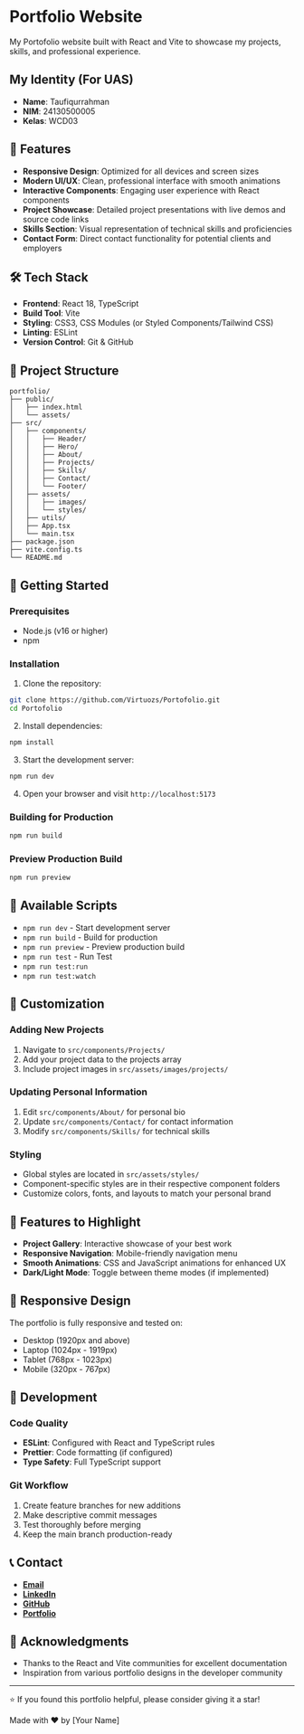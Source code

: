 # Portfolio Website

My Portofolio website built with React and Vite to showcase my projects, skills, and professional experience.

## My Identity (For UAS)
- **Name**: Taufiqurrahman
- **NIM**: 24130500005 
- **Kelas**: WCD03

## 🚀 Features

- **Responsive Design**: Optimized for all devices and screen sizes
- **Modern UI/UX**: Clean, professional interface with smooth animations
- **Interactive Components**: Engaging user experience with React components
- **Project Showcase**: Detailed project presentations with live demos and source code links
- **Skills Section**: Visual representation of technical skills and proficiencies
- **Contact Form**: Direct contact functionality for potential clients and employers

## 🛠️ Tech Stack

- **Frontend**: React 18, TypeScript
- **Build Tool**: Vite
- **Styling**: CSS3, CSS Modules (or Styled Components/Tailwind CSS)
- **Linting**: ESLint
- **Version Control**: Git & GitHub

## 📁 Project Structure

```
portfolio/
├── public/
│   ├── index.html
│   └── assets/
├── src/
│   ├── components/
│   │   ├── Header/
│   │   ├── Hero/
│   │   ├── About/
│   │   ├── Projects/
│   │   ├── Skills/
│   │   ├── Contact/
│   │   └── Footer/
│   ├── assets/
│   │   ├── images/
│   │   └── styles/
│   ├── utils/
│   ├── App.tsx
│   └── main.tsx
├── package.json
├── vite.config.ts
└── README.md
```

## 🚀 Getting Started

### Prerequisites

- Node.js (v16 or higher)
- npm

### Installation

1. Clone the repository:
```bash
git clone https://github.com/Virtuozs/Portofolio.git
cd Portofolio
```

2. Install dependencies:
```bash
npm install
```

3. Start the development server:
```bash
npm run dev
```

4. Open your browser and visit `http://localhost:5173`

### Building for Production

```bash
npm run build
```

### Preview Production Build

```bash
npm run preview
```

## 📄 Available Scripts

- `npm run dev` - Start development server
- `npm run build` - Build for production
- `npm run preview` - Preview production build
- `npm run test` - Run Test
- `npm run test:run` 
- `npm run test:watch` 

## 🎨 Customization

### Adding New Projects

1. Navigate to `src/components/Projects/`
2. Add your project data to the projects array
3. Include project images in `src/assets/images/projects/`

### Updating Personal Information

1. Edit `src/components/About/` for personal bio
2. Update `src/components/Contact/` for contact information
3. Modify `src/components/Skills/` for technical skills

### Styling

- Global styles are located in `src/assets/styles/`
- Component-specific styles are in their respective component folders
- Customize colors, fonts, and layouts to match your personal brand

## 🌟 Features to Highlight

- **Project Gallery**: Interactive showcase of your best work
- **Responsive Navigation**: Mobile-friendly navigation menu
- **Smooth Animations**: CSS and JavaScript animations for enhanced UX
- **Dark/Light Mode**: Toggle between theme modes (if implemented)

## 📱 Responsive Design

The portfolio is fully responsive and tested on:
- Desktop (1920px and above)
- Laptop (1024px - 1919px)
- Tablet (768px - 1023px)
- Mobile (320px - 767px)

## 🔧 Development

### Code Quality

- **ESLint**: Configured with React and TypeScript rules
- **Prettier**: Code formatting (if configured)
- **Type Safety**: Full TypeScript support

### Git Workflow

1. Create feature branches for new additions
2. Make descriptive commit messages
3. Test thoroughly before merging
4. Keep the main branch production-ready


## 📞 Contact

- [**Email**](mailto:contact@virtuozs.com)
- [**LinkedIn**](https://www.linkedin.com/feed/)
- [**GitHub**](https://github.com/Virtuozs)
- [**Portfolio**](https://virtuozs.com/)

## 🙏 Acknowledgments

- Thanks to the React and Vite communities for excellent documentation
- Inspiration from various portfolio designs in the developer community

---

⭐ If you found this portfolio helpful, please consider giving it a star!

Made with ❤️ by [Your Name]
